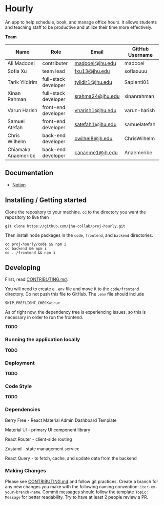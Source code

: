 # Hourly

An app to help schedule, book, and manage office hours. It allows students and teaching staff to be productive and utilize their time more effectively. 

**Team**

| Name                | Role                 | Email             | GitHub Username |
| ------------------- | ---------------------| ----------------- | --------------- |
| Ali Madooei         | contributer          | madooei@jhu.edu   | madooei         |
| Sofia Xu            | team lead            | fxu13@jhu.edu     | sofiaxuuu       |
| Tarik Yildirim      | full-stack developer | tyildir1@jhu.edu  | Sapienti01      |
| Xinan Rahman        | full-stack developer | srahma24@jhu.edu  | xinanrahman     |
| Varun Harish        | front-end developer  | vharish1@jhu.edu  | varun-harish    |
| Samuel Atefah       | front-end developer  | satefah1@jhu.edu  | samuelatefah    |
| Chris Wilhelm       | back-end developer   | cwilhel8@jh.edu   | ChrisWilhelm    |
| Chiamaka Anaemeribe | back-end developer   | canaeme1@jh.edu   | Anaemeribe      |

## Documentation
- [Notion](https://www.notion.so/madooei/Hourly-5d20c5d7ed074169b0bdca374b1cbbbd)

## Installing / Getting started

Clone the repository to your machine. `cd` to the directory you want the repository to live then

```shell
git clone https://github.com/jhu-collab/proj-hourly.git
```

Then install node packages in the `code`, `frontend`, and `backend` directories.

```shell
cd proj-hourly/code && npm i
cd backend && npm i
cd ../frontend && npm i
```

## Developing
First, read [CONTRIBUTING.md](CONTRIBUTING.md).

You will need to create a `.env` file and move it to the `code/frontend` directory. Do not push this file to GitHub. The `.env` file should include 

```
SKIP_PREFLIGHT_CHECK=true
```

As of right now, the dependency tree is experiencing issues, so this is necessary in order to run the frontend.

**TODO**

### Running the application locally

**TODO**

### Deployment
**TODO**

### Code Style
**TODO**

### Dependencies

Berry Free - React Material Admin Dashboard Template

Material UI - primary UI component library 

React Router - client-side routing

Zustand - state management service

React Query - to fetch, cache, and update data from the backend



### Making Changes

Please see [CONTRIBUTING.md](CONTRIBUTING.md) and follow git practices. Create a branch for any new changes you make with the following naming convention: `iter-xx-your-branch-name`. Commit messages should follow the template `Topic: Message` for better readability. Try to have at least 2 people review a PR.


